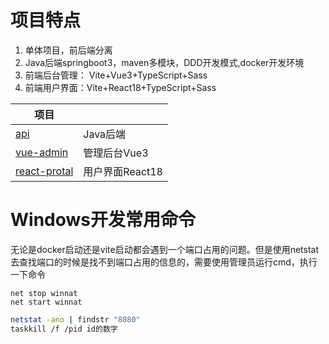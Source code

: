 # 项目特点

1. 单体项目，前后端分离
2. Java后端springboot3，maven多模块，DDD开发模式,docker开发环境
3. 前端后台管理： Vite+Vue3+TypeScript+Sass
4. 前端用户界面：Vite+React18+TypeScript+Sass

| 项目                                                         |                 |
| ------------------------------------------------------------ | --------------- |
| [api](https://gitee.com/developeros/videos-online/tree/master/api) | Java后端        |
| [vue-admin](https://gitee.com/developeros/videos-online/tree/master/vue-admin) | 管理后台Vue3    |
| [react-protal](https://gitee.com/developeros/videos-online/tree/master/react-protal) | 用户界面React18 |





# Windows开发常用命令

无论是docker启动还是vite启动都会遇到一个端口占用的问题。但是使用netstat去查找端口的时候是找不到端口占用的信息的，需要使用管理员运行cmd，执行一下命令

```shell
net stop winnat
net start winnat
```



```sh
netstat -ano | findstr "8080"
taskkill /f /pid id的数字
```

